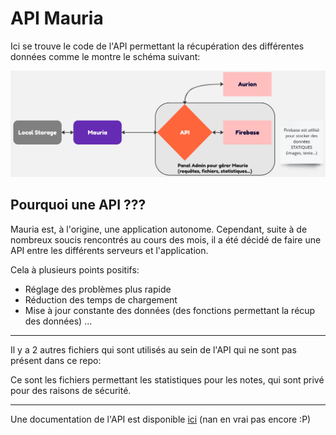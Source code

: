 
# API Mauria

Ici se trouve le code de l'API permettant la récupération des différentes données comme le montre le schéma suivant:

![Structure de Mauria](https://raw.githubusercontent.com/MauriaApp/App/master/MauriaStruct.jpg)


## Pourquoi une API ???

Mauria est, à l'origine, une application autonome. Cependant, suite à de nombreux soucis rencontrés au cours des mois, il a été décidé de faire une API entre les différents serveurs et l'application.

Cela à plusieurs points positifs: 
-   Réglage des problèmes plus rapide
-   Réduction des temps de chargement
-   Mise à jour constante des données (des fonctions permettant la récup des données)
...

---

Il y a 2 autres fichiers qui sont utilisés au sein de l'API qui ne sont pas présent dans ce repo: 

Ce sont les fichiers permettant les statistiques pour les notes, qui sont privé pour des raisons de sécurité.

---

Une documentation de l'API est disponible   [ici]()  (nan en vrai pas encore :P)
